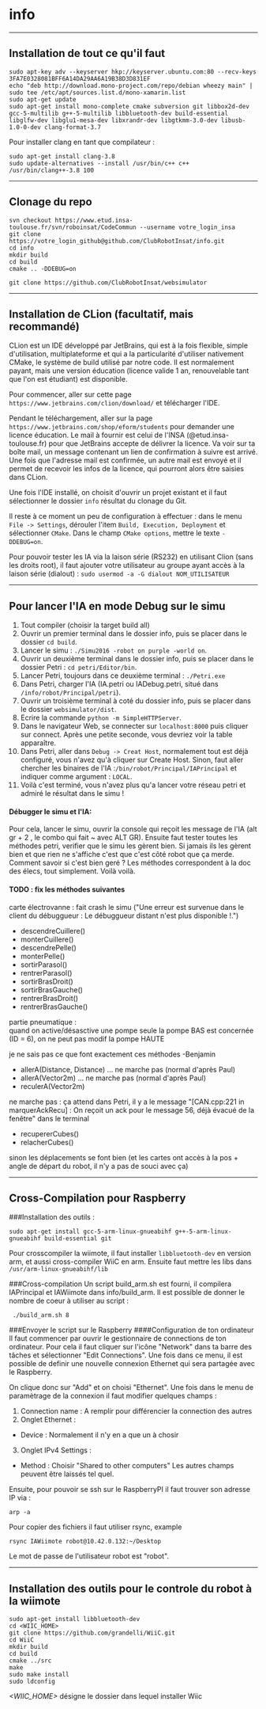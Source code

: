 # info
------------
Installation de tout ce qu'il faut
------------

```
sudo apt-key adv --keyserver hkp://keyserver.ubuntu.com:80 --recv-keys 3FA7E0328081BFF6A14DA29AA6A19B38D3D831EF
echo "deb http://download.mono-project.com/repo/debian wheezy main" | sudo tee /etc/apt/sources.list.d/mono-xamarin.list
sudo apt-get update
sudo apt-get install mono-complete cmake subversion git libbox2d-dev gcc-5-multilib g++-5-multilib libbluetooth-dev build-essential libglfw-dev libglu1-mesa-dev libxrandr-dev libgtkmm-3.0-dev libusb-1.0-0-dev clang-format-3.7
```

Pour installer clang en tant que compilateur :
```
sudo apt-get install clang-3.8
sudo update-alternatives --install /usr/bin/c++ c++ /usr/bin/clang++-3.8 100
```
------------
Clonage du repo
------------
```
svn checkout https://www.etud.insa-toulouse.fr/svn/roboinsat/CodeCommun --username votre_login_insa
git clone https://votre_login_github@github.com/ClubRobotInsat/info.git
cd info
mkdir build
cd build
cmake .. -DDEBUG=on

git clone https://github.com/ClubRobotInsat/websimulator
```

------------
Installation de CLion (facultatif, mais recommandé)
------------
CLion est un IDE développé par JetBrains, qui est à la fois flexible, simple d'utilisation, multiplateforme et qui a la particularité d'utiliser nativement CMake, le système de build utilisé par notre code.
Il est normalement payant, mais une version éducation (licence valide 1 an, renouvelable tant que l'on est étudiant) est disponible.

Pour commencer, aller sur cette page ```https://www.jetbrains.com/clion/download/``` et télécharger l'IDE.

Pendant le téléchargement, aller sur la page ```https://www.jetbrains.com/shop/eform/students``` pour demander une licence éducation.
Le mail à fournir est celui de l'INSA (@etud.insa-toulouse.fr) pour que JetBrains accepte de délivrer la licence. Va voir sur ta boîte mail, un message contenant un lien de confirmation à suivre est arrivé. Une fois que l'adresse mail est confirmée, un autre mail est envoyé et il permet de recevoir les infos de la licence, qui pourront alors être saisies dans CLion.

Une fois l'IDE installé, on choisit d'ouvrir un projet existant et il faut sélectionner le dossier ```info``` résultat du clonage du Git.

Il reste à ce moment un peu de configuration à effectuer : dans le menu ```File -> Settings```, dérouler l'item ```Build, Execution, Deployment``` et sélectionner ```CMake```.
Dans le champ ```CMake options```, mettre le texte ```-DDEBUG=on```.

Pour pouvoir tester les IA via la laison série (RS232) en utilisant Clion (sans les droits root), il faut ajouter votre utilisateur au groupe ayant accès à la laison série (dialout) :
```sudo usermod -a -G dialout NOM_UTILISATEUR```

--------------------------
Pour lancer l'IA en mode Debug sur le simu
--------------------------
1. Tout compiler (choisir la target build all)
2. Ouvrir un premier terminal dans le dossier info, puis se placer dans le dossier ```cd build```.
3. Lancer le simu : ```./Simu2016 -robot on purple -world on```.
4. Ouvrir un deuxième terminal dans le dossier info, puis se placer dans le dossier Petri : ```cd petri/Editor/bin```.
5. Lancer Petri, toujours dans ce deuxième terminal : ```./Petri.exe```
6. Dans Petri, charger l'IA (IA.petri ou IADebug.petri, situé dans ```/info/robot/Principal/petri```).
7. Ouvrir un troisième terminal à coté du dossier info, puis se placer dans le dossier ```websimulator/dist```.
8. Ecrire la commande ```python -m SimpleHTTPServer```.
9. Dans le navigateur Web, se connecter sur ```localhost:8000``` puis cliquer sur connect. Après une petite seconde, vous devriez voir la table apparaître.
10. Dans Petri, aller dans ```Debug -> Creat Host```, normalement tout est déjà configuré, vous n'avez qu'à cliquer sur Create Host. Sinon, faut aller chercher les binaires de l'IA :```/bin/robot/Principal/IAPrincipal``` et indiquer comme argument : ```LOCAL```.
11. Voilà c'est terminé, vous n'avez plus qu'a lancer votre réseau petri et admiré le résultat dans le simu !



#### Débugger le simu et l'IA:

Pour cela, lancer le simu, ouvrir la console qui reçoit les message de l'IA (alt gr + 2 , le combo qui fait ~ avec ALT GR).
Ensuite faut tester toutes les méthodes petri, verifier que le simu les gèrent bien. Si jamais ils les gèrent bien et que rien ne s'affiche c'est que c'est côté robot que ça merde.
Comment savoir si c'est bien geré ? Les méthodes correspondent à la doc des élecs, tout simplement.
Voilà voilà.

#### TODO : fix les méthodes suivantes

carte électrovanne : fait crash le simu ("Une erreur est survenue dans le client du débuggueur : Le débuggueur distant n'est plus disponible !.")
* descendreCuillere()
* monterCuillere()
* descendrePelle()
* monterPelle()
* sortirParasol()
* rentrerParasol()
* sortirBrasDroit()
* sortirBrasGauche()
* rentrerBrasDroit()
* rentrerBrasGauche()

partie pneumatique :  
quand on active/désasctive une pompe seule la pompe BAS est concernée (ID = 6), on ne peut pas modif la pompe HAUTE  
  
je ne sais pas ce que font exactement ces méthodes -Benjamin
* allerA(Distance, Distance)   ... ne marche pas (normal d'après Paul)
* allerA(Vector2m)             ... ne marche pas (normal d'après Paul)
* reculerA(Vector2m)
  
ne marche pas : ça attend dans Petri, il y a le message "[CAN.cpp:221 in marquerAckRecu] : On reçoit un ack pour le message 56, déjà évacué de la fenêtre" dans le terminal
* recupererCubes()
* relacherCubes()  
  
sinon les déplacements se font bien (et les cartes ont accès à la pos + angle de départ du robot, il n'y a pas de souci avec ça)

------------
Cross-Compilation pour Raspberry
------------
###Installation des outils :
```
sudo apt-get install gcc-5-arm-linux-gnueabihf g++-5-arm-linux-gnueabihf build-essential git
```
Pour crosscompiler la wiimote, il faut installer ```libbluetooth-dev``` en version arm, et aussi cross-compiler WiiC en arm.
Ensuite faut mettre les libs dans ```/usr/arm-linux-gnueabihf/lib```

###Cross-compilation
Un script build_arm.sh est fourni, il compilera IAPrincipal et IAWiimote dans info/build_arm.
Il est possible de donner le nombre de coeur à utiliser au script :
```
 ./build_arm.sh 8
```

###Envoyer le script sur le Raspberry
####Configuration de ton ordinateur
Il faut commencer par ouvrir le gestionnaire de connections de ton ordinateur. Pour cela il faut cliquer sur l'icône "Network" dans ta barre des tâches et sélectionner "Edit Connections". Une fois dans ce menu, il est possible de definir une nouvelle connexion Ethernet qui sera partagée avec le Raspberry.


On clique donc sur "Add" et on choisi "Ethernet".
Une fois dans le menu de paramètrage de la connexion il faut modifier quelques champs :
1. Connection name : A remplir pour différencier la connection des autres
2. Onglet Ethernet :
  * Device : Normalement il n'y en a que un à chosir
3. Onglet IPv4 Settings : 
  * Method : Choisir "Shared to other computers"
Les autres champs peuvent être laissés tel quel.

Ensuite, pour pouvoir se ssh sur le RaspberryPI il faut trouver son adresse IP via :
```
arp -a
```
Pour copier des fichiers il faut utiliser rsync, example 
```
rsync IAWiimote robot@10.42.0.132:~/Desktop
```
Le mot de passe de l'utilisateur robot est "robot".

------------
Installation des outils pour le controle du robot à la wiimote
------------

```
sudo apt-get install libbluetooth-dev
cd <WIIC_HOME>
git clone https://github.com/grandelli/WiiC.git
cd WiiC
mkdir build
cd build
cmake ../src
make
sudo make install
sudo ldconfig
```

_<WIIC_HOME>_ désigne le dossier dans lequel installer Wiic

